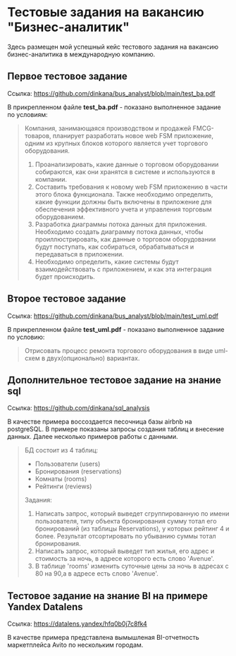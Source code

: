 # Тестовые задания на вакансию "Бизнес-аналитик"
Здесь размещен мой успешный кейс тестового задания на вакансию бизнес-аналитика в международную компанию.

## Первое тестовое задание

Ссылка: https://github.com/dinkana/bus_analyst/blob/main/test_ba.pdf

В прикрепленном файле **test_ba.pdf** - показано выполненное задание по условиям:

>Компания, занимающаяся производством и продажей FMCG-товаров, планирует разработать новое web FSM приложение, одним из крупных блоков которого является учет торгового оборудования.
>  1. Проанализировать, какие данные о торговом оборудовании собираются, как они хранятся в системе и используются в компании.
>  2. Составить требования к новому web FSM приложению в части этого блока функционала. Также необходимо определить, какие функции должны быть включены в приложение для обеспечения эффективного учета и управления торговым  оборудованием.
>  3. Разработка диаграммы потока данных для приложения. Необходимо создать диаграмму потока данных, чтобы проиллюстрировать, как данные о торговом оборудовании будут поступать, как собираться, обрабатываться и передаваться в приложении.
>  4. Необходимо определить, какие системы будут взаимодействовать с приложением, и как эта интеграция будет происходить.

## Второе тестовое задание

Ссылка: https://github.com/dinkana/bus_analyst/blob/main/test_uml.pdf

В прикрепленном файле **test_uml.pdf** - показано выполненное задание по условию:

>Отрисовать процесс ремонта торгового оборудования в виде uml-схем в двух(опционально) вариантах.

## Дополнительное тестовое задание на знание sql

Ссылка: https://github.com/dinkana/sql_analysis

В качестве примера воссоздается песочница базы airbnb на postgreSQL. В примере показаны запросы создания таблиц и внесение данных. Далее несколько примеров работы с данными.

>БД состоит из 4 таблиц:
>
>+ Пользователи (users)
>+ Бронирования (reservations)
>+ Комнаты (rooms)
>+ Рейтинги (reviews)
>
>Задания:
>
>  1. Написать запрос, который выведет сгруппированную по имени пользователя, типу объекта бронирования сумму тотал его бронирований (из таблицы Reservations), у которых рейтинг 4 и более. Результат отсортировать по убыванию суммы тотал бронирования.
>  2. Написать запрос, который выведет тип жилья, его адрес и стоимость за ночь, в адресе которого есть слово 'Avenue'.
>  3. В таблице 'rooms' изменить суточные цены за ночь в адресах c 80 на 90,а в адресе есть слово 'Avenue'.

## Тестовое задание на знание BI на примере Yandex Datalens

Ссылка: https://datalens.yandex/hfq0b0j7c8fk4

В качестве примера представлена вымышленая BI-отчетность маркетплейса Avito по нескольким городам.
